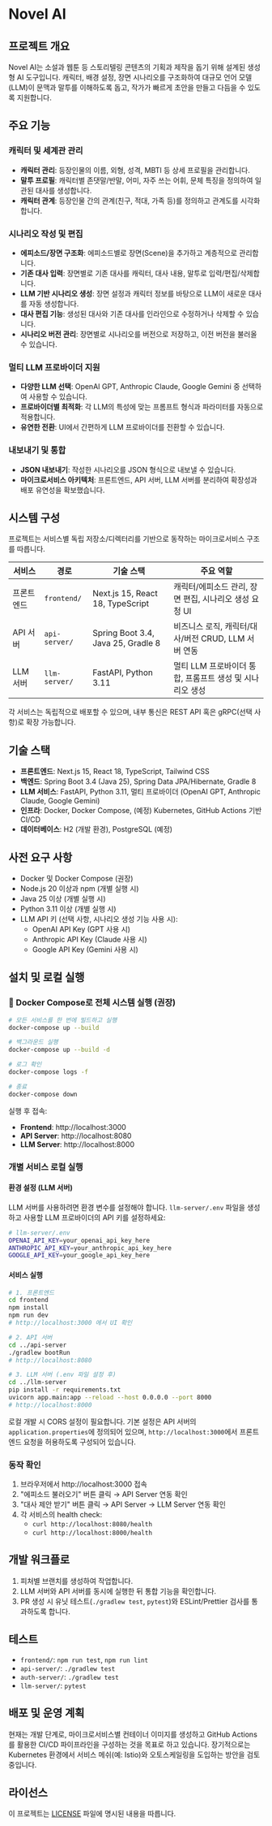 # Novel AI

## 프로젝트 개요
Novel AI는 소설과 웹툰 등 스토리텔링 콘텐츠의 기획과 제작을 돕기 위해 설계된 생성형 AI 도구입니다. 캐릭터, 배경 설정, 장면 시나리오를 구조화하여 대규모 언어 모델(LLM)이 문맥과 말투를 이해하도록 돕고, 작가가 빠르게 초안을 만들고 다듬을 수 있도록 지원합니다.

## 주요 기능

### 캐릭터 및 세계관 관리
- **캐릭터 관리**: 등장인물의 이름, 외형, 성격, MBTI 등 상세 프로필을 관리합니다.
- **말투 프로필**: 캐릭터별 존댓말/반말, 어미, 자주 쓰는 어휘, 문체 특징을 정의하여 일관된 대사를 생성합니다.
- **캐릭터 관계**: 등장인물 간의 관계(친구, 적대, 가족 등)를 정의하고 관계도를 시각화합니다.

### 시나리오 작성 및 편집
- **에피소드/장면 구조화**: 에피소드별로 장면(Scene)을 추가하고 계층적으로 관리합니다.
- **기존 대사 입력**: 장면별로 기존 대사를 캐릭터, 대사 내용, 말투로 입력/편집/삭제합니다.
- **LLM 기반 시나리오 생성**: 장면 설정과 캐릭터 정보를 바탕으로 LLM이 새로운 대사를 자동 생성합니다.
- **대사 편집 기능**: 생성된 대사와 기존 대사를 인라인으로 수정하거나 삭제할 수 있습니다.
- **시나리오 버전 관리**: 장면별로 시나리오를 버전으로 저장하고, 이전 버전을 불러올 수 있습니다.

### 멀티 LLM 프로바이더 지원
- **다양한 LLM 선택**: OpenAI GPT, Anthropic Claude, Google Gemini 중 선택하여 사용할 수 있습니다.
- **프로바이더별 최적화**: 각 LLM의 특성에 맞는 프롬프트 형식과 파라미터를 자동으로 적용합니다.
- **유연한 전환**: UI에서 간편하게 LLM 프로바이더를 전환할 수 있습니다.

### 내보내기 및 통합
- **JSON 내보내기**: 작성한 시나리오를 JSON 형식으로 내보낼 수 있습니다.
- **마이크로서비스 아키텍처**: 프론트엔드, API 서버, LLM 서버를 분리하여 확장성과 배포 유연성을 확보했습니다.

## 시스템 구성
프로젝트는 서비스별 독립 저장소/디렉터리를 기반으로 동작하는 마이크로서비스 구조를 따릅니다.

| 서비스 | 경로 | 기술 스택 | 주요 역할 |
| --- | --- | --- | --- |
| 프론트엔드 | `frontend/` | Next.js 15, React 18, TypeScript | 캐릭터/에피소드 관리, 장면 편집, 시나리오 생성 요청 UI |
| API 서버 | `api-server/` | Spring Boot 3.4, Java 25, Gradle 8 | 비즈니스 로직, 캐릭터/대사/버전 CRUD, LLM 서버 연동 |
| LLM 서버 | `llm-server/` | FastAPI, Python 3.11 | 멀티 LLM 프로바이더 통합, 프롬프트 생성 및 시나리오 생성 |

각 서비스는 독립적으로 배포할 수 있으며, 내부 통신은 REST API 혹은 gRPC(선택 사항)로 확장 가능합니다.

## 기술 스택
- **프론트엔드**: Next.js 15, React 18, TypeScript, Tailwind CSS
- **백엔드**: Spring Boot 3.4 (Java 25), Spring Data JPA/Hibernate, Gradle 8
- **LLM 서비스**: FastAPI, Python 3.11, 멀티 프로바이더 (OpenAI GPT, Anthropic Claude, Google Gemini)
- **인프라**: Docker, Docker Compose, (예정) Kubernetes, GitHub Actions 기반 CI/CD
- **데이터베이스**: H2 (개발 환경), PostgreSQL (예정)

## 사전 요구 사항
- Docker 및 Docker Compose (권장)
- Node.js 20 이상과 npm (개별 실행 시)
- Java 25 이상 (개별 실행 시)
- Python 3.11 이상 (개별 실행 시)
- LLM API 키 (선택 사항, 시나리오 생성 기능 사용 시):
  - OpenAI API Key (GPT 사용 시)
  - Anthropic API Key (Claude 사용 시)
  - Google API Key (Gemini 사용 시)

## 설치 및 로컬 실행

### 🐳 Docker Compose로 전체 시스템 실행 (권장)
```bash
# 모든 서비스를 한 번에 빌드하고 실행
docker-compose up --build

# 백그라운드 실행
docker-compose up --build -d

# 로그 확인
docker-compose logs -f

# 종료
docker-compose down
```

실행 후 접속:
- **Frontend**: http://localhost:3000
- **API Server**: http://localhost:8080
- **LLM Server**: http://localhost:8000

### 개별 서비스 로컬 실행

#### 환경 설정 (LLM 서버)
LLM 서버를 사용하려면 환경 변수를 설정해야 합니다. `llm-server/.env` 파일을 생성하고 사용할 LLM 프로바이더의 API 키를 설정하세요:

```bash
# llm-server/.env
OPENAI_API_KEY=your_openai_api_key_here
ANTHROPIC_API_KEY=your_anthropic_api_key_here
GOOGLE_API_KEY=your_google_api_key_here
```

#### 서비스 실행
```bash
# 1. 프론트엔드
cd frontend
npm install
npm run dev
# http://localhost:3000 에서 UI 확인

# 2. API 서버
cd ../api-server
./gradlew bootRun
# http://localhost:8080

# 3. LLM 서버 (.env 파일 설정 후)
cd ../llm-server
pip install -r requirements.txt
uvicorn app.main:app --reload --host 0.0.0.0 --port 8000
# http://localhost:8000
```

로컬 개발 시 CORS 설정이 필요합니다. 기본 설정은 API 서버의 `application.properties`에 정의되어 있으며, `http://localhost:3000`에서 프론트엔드 요청을 허용하도록 구성되어 있습니다.

### 동작 확인
1. 브라우저에서 http://localhost:3000 접속
2. "에피소드 불러오기" 버튼 클릭 → API Server 연동 확인
3. "대사 제안 받기" 버튼 클릭 → API Server → LLM Server 연동 확인
4. 각 서비스의 health check:
   - `curl http://localhost:8080/health`
   - `curl http://localhost:8000/health`

## 개발 워크플로
1. 피처별 브랜치를 생성하여 작업합니다.
2. LLM 서버와 API 서버를 동시에 실행한 뒤 통합 기능을 확인합니다.
3. PR 생성 시 유닛 테스트(`./gradlew test`, `pytest`)와 ESLint/Prettier 검사를 통과하도록 합니다.

## 테스트
- `frontend/`: `npm run test`, `npm run lint`
- `api-server/`: `./gradlew test`
- `auth-server/`: `./gradlew test`
- `llm-server/`: `pytest`

## 배포 및 운영 계획
현재는 개발 단계로, 마이크로서비스별 컨테이너 이미지를 생성하고 GitHub Actions를 활용한 CI/CD 파이프라인을 구성하는 것을 목표로 하고 있습니다. 장기적으로는 Kubernetes 환경에서 서비스 메쉬(예: Istio)와 오토스케일링을 도입하는 방안을 검토 중입니다.

## 라이선스
이 프로젝트는 [LICENSE](LICENSE) 파일에 명시된 내용을 따릅니다.
